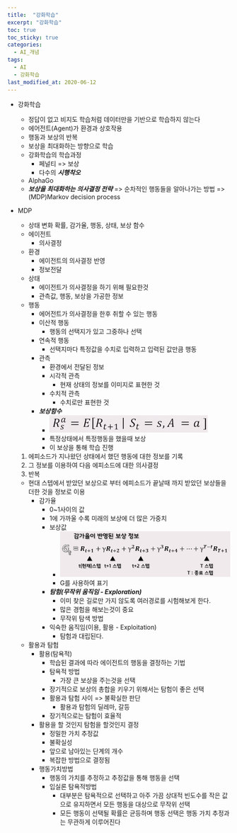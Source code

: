 ```yaml
---
title:  "강화학습"
excerpt: "강화학습"
toc: true
toc_sticky: true
categories:
  - AI_개념
tags:
  - AI
  - 강화학습
last_modified_at: 2020-06-12
---
```


* 강화학습 
  * 정답이 없고 비지도 학습처럼 데이터만을 기반으로 학습하지 않는다
  * 에어전트(Agent)가 환경과 상호작용 
  * 행동과 보상의 반복 
  * 보상을 최대화하는 방향으로 학습
  * 강화학습의 학습과정
    * 페널티 => 보상
    * 다수의 ***시행착오***
  * AlphaGo
  * ***보상을 최대화하는 의사결정 전략*** => 순차적인 행동들을 알아나가는 방법 => (MDP)Markov decision process

* MDP 
  * 상태 변화 확률, 감가율, 행동, 상태, 보상 함수
  * 에이전트
    * 의사결정
  * 환경 
    * 에이전트의 의사결정 반영
    * 정보전달
  * 상태
    * 에이전트가 의사결정을 하기 위해 필요한것
    * 관측값, 행동, 보상을 가공한 정보
  * 행동
    * 에어전트가 의사결정을 한후 취할 수 있는 행동
    * 이산적 행동
      * 행동의 선택지가 있고 그중하나 선택
    * 연속적 행동
      * 선택지마다 특정값을 수치로 입력하고 입력된 값만큼 행동
    * 관측
      * 환경에서 전달된 정보
      * 시각적 관측
        * 현재 상태의 정보를 이미지로 표현한 것
      * 수치적 관측
        * 수치로만 표현한 것
    * ***보상함수***
      * ![보상함수](/img/보상함수.PNG)
      * 특정상태에서 특정행동을 했을때 보상 
      * 이 보상을 통해 학습 진행
      
  1. 에피소드가 지나왔던 상태에서 했던 행동에 대한 정보를 기록   
  2. 그 정보를 이용하여 다음 에피소드에 대한 의사결정 
  3. 반복  
  * 현대 스텝에서 받았던 보상으로 부터 에피소드가 끝날때 까지 받았던 보상들을 더한 것을 정보로 이용
    * 감가율
      * 0~1사이의 값
      * 1에 가까울 수록 미래의 보상에 더 많은 가중치
      * 보상값
        * ![보상값](/img/보상값.PNG)
        * G를 사용하여 표기
      * ***탐험(무작위 움직임 - Exploration)***
        * 이미 찾은 길로만 가지 않도록 여러경로를 시험해보게 한다.
        * 많은 경험을 해보는것이 중요
        * 무작위 탐색 방법
      * 익숙한 움직임(이용, 활용 - Exploitation)
        * 탐험과 대립된다.
  * 활용과 탐험
    * 활용(탐욕적)
      * 학습된 결과에 따라 에이전트의 행동을 결정하는 기법
      * 탐욕적 방법
        * 가장 큰 보상을 주는것을 선택
      * 장기적으로 보상의 총합을 키우기 위해서는 탐험이 좋은 선택
      * 활용과 탐험 사이 => 불확실한 판단
        * 활용과 탐험의 딜레마, 갈등
      * 장기적으로는 탐험이 효율적
    * 활용을 할 것인지 탐험을 할것인지 결정
      * 정밀한 가치 추정값
      * 불확실성
      * 앞으로 남아있는 단계의 개수
      * 복잡한 방법으로 결정됨
    * 행동가치방법
      * 행동의 가치를 추정하고 추정값을 통해 행동을 선택
      * 입실론 탐욕적방법
        * 대부분은 탐욕적으로 선택하고 아주 가끔 상대적 빈도수를 작은 값으로 유지하면서
          모든 행동을 대상으로 무작위 선택
        * 모든 행동이 선택될 확률은 균등하며 행동 선택은 행동 가치 추정과는 무관하게 이루어진다
  
